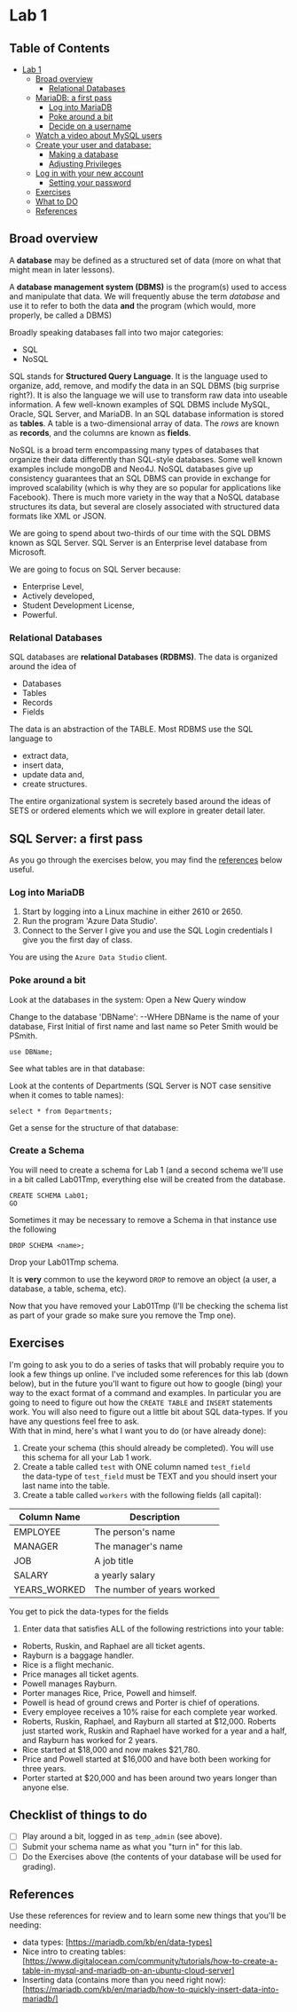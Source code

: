 # Lab 1

## Table of Contents

- [Lab 1](#lab-1)
  - [Broad overview](#broad-overview)
    - [Relational Databases](#relational-databases)
  - [MariaDB: a first pass](#mariadb-a-first-pass)
    - [Log into MariaDB](#log-into-mariadb)
    - [Poke around a bit](#poke-around-a-bit)
    - [Decide on a username](#decide-on-a-username)
  - [Watch a video about MySQL users](#watch-a-video-about-mysql-users)
  - [Create your user and database:](#create-your-user-and-database)
    - [Making a database](#making-a-database)
    - [Adjusting Privileges](#adjusting-privileges)
  - [Log in with your new account](#log-in-with-your-new-account)
    - [Setting your password](#setting-your-password)
  - [Exercises](#exercises)
  - [What to DO](#checklist-of-things-to-do)
  - [References](#references)

## Broad overview

A **database** may be defined as a structured set of data (more on what that might mean in later lessons).  

A **database management system (DBMS)** is the program(s) used to access and manipulate that data.  We will frequently abuse the term *database* and use it to refer to both the data **and** the program (which would, more properly, be called a DBMS)

Broadly speaking databases fall into two major categories:
  * SQL
  * NoSQL
  
SQL stands for **Structured Query Language**.  It is the language used to organize, add, remove, and modify the data in an SQL DBMS (big surprise right?).  It is also the language we will use to transform raw data into useable information.  A few well-known examples of SQL DBMS include MySQL, Oracle, SQL Server, and MariaDB.  In an SQL database information is stored as **tables**.  A table is a two-dimensional array of data.  The *rows* are known as **records**, and the columns are known as **fields**.

NoSQL is a broad term encompassing many types of databases that organize their data differently than SQL-style databases.  Some well known examples include mongoDB and Neo4J.  NoSQL databases give up consistency guarantees that an SQL DBMS can provide in exchange for improved scalability (which is why they are so popular for applications like Facebook).  There is much more variety in the way that a NoSQL database structures its data, but several are closely associated with structured data formats like XML or JSON.  

We are going to spend about two-thirds of our time with the SQL DBMS known as SQL Server.  SQL Server is an Enterprise level database from Microsoft.

We are going to focus on SQL Server because:

  * Enterprise Level, 
  * Actively developed, 
  * Student Development License,
  * Powerful.  

### Relational Databases

SQL databases are **relational Databases (RDBMS)**.  The data is organized around the idea of

* Databases
* Tables
* Records
* Fields

The data is an abstraction of the TABLE.  Most RDBMS use the SQL language to 

* extract data, 
* insert data, 
* update data and,
* create structures.

The entire organizational system is secretely based around the ideas of SETS or ordered elements which we will explore in greater detail later.

## SQL Server: a first pass

As you go through the exercises below, you may find the [references](#references) below useful.

### Log into MariaDB

1. Start by logging into a Linux machine in either 2610 or 2650.
2. Run the program 'Azure Data Studio'.
3. Connect to the Server I give you and use the SQL Login credentials I give you the first day of class.

You are using the `Azure Data Studio` client.  

### Poke around a bit

Look at the databases in the system:
Open a New Query window 

Change to the database 'DBName':
--WHere DBName is the name of your database, First Initial of first name and last name so Peter Smith would be PSmith.

```
use DBName;
```

See what tables are in that database:

Look at the contents of Departments (SQL Server is NOT case sensitive when it comes to table names):

```
select * from Departments;
```

Get a sense for the structure of that database:


### Create a Schema

You will need to create a schema for Lab 1 (and a second schema we'll use in a bit called Lab01Tmp, everything else will be created from the database.

```
CREATE SCHEMA Lab01;  
GO
```

Sometimes it may be necessary to remove a Schema in that instance use the following

```
DROP SCHEMA <name>;
```
Drop your Lab01Tmp schema.

It is **very** common to use the keyword `DROP` to remove an object (a user, a database, a table, schema, etc).

Now that you have removed your Lab01Tmp (I'll be checking the schema list as part of your grade so make sure you remove the Tmp one).

## Exercises

I'm going to ask you to do a series of tasks that will probably require you to look a few things up
online. I've included some references for this lab (down below), but in the future you'll want to figure out
how to google (bing) your way to the exact format of a command and examples. In particular you are going to need to figure out how the `CREATE TABLE` and `INSERT` statements work.  You will also need to figure out a little bit about SQL data-types.  If you have any questions feel free to ask.  
With that in mind, here's what I
want you to do (or have already done):

1. Create your schema (this should already be completed).  You will use this schema for all your Lab 1 work.
1. Create a table called `test` with ONE column named `test_field`<BR>the data-type of `test_field` must be TEXT and you should insert your last name into the table.
1. Create a table called `workers` with the following fields (all capital):

Column Name | Description
------------|--------------
EMPLOYEE    | The person's name
MANAGER     | The manager's name
JOB         | A job title
SALARY      | a yearly salary
YEARS_WORKED| The number of years worked

You get to pick the data-types for the fields

1. Enter data that satisfies ALL of the following restrictions into your table:
  *  Roberts, Ruskin, and Raphael are all ticket agents.
  *  Rayburn is a baggage handler.
  *  Rice is a flight mechanic.
  *  Price manages all ticket agents.
  *  Powell manages Rayburn.
  *  Porter manages Rice, Price, Powell and himself.
  *  Powell is head of ground crews and Porter is chief of operations.
  *  Every employee receives a 10% raise for each complete year worked.
  *  Roberts, Ruskin, Raphael, and Rayburn all started at $12,000. Roberts just started work, Ruskin
and Raphael have worked for a year and a half, and Rayburn has worked for 2 years.
  *  Rice started at $18,000 and now makes $21,780.
  *  Price and Powell started at $16,000 and have both been working for three years.
  *  Porter started at $20,000 and has been around two years longer than anyone else.

## Checklist of things to do

* [ ] Play around a bit, logged in as `temp_admin` (see above).
* [ ] Submit your schema name as what you "turn in" for this lab.
* [ ] Do the Exercises above (the contents of your database will be used for grading).

## References

Use these references for review and to learn some new things that you'll be needing:

  * data types:
    [https://mariadb.com/kb/en/data-types]
  * Nice intro to creating tables:
    [https://www.digitalocean.com/community/tutorials/how-to-create-a-table-in-mysql-and-mariadb-on-an-ubuntu-cloud-server]
  * Inserting data (contains more than you need right now):
    [https://mariadb.com/kb/en/mariadb/how-to-quickly-insert-data-into-mariadb/]
